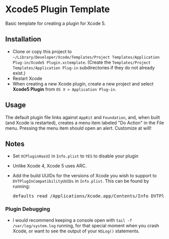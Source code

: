 # Xcode5 Plugin Template

Basic template for creating a plugin for Xcode 5.


## Installation

- Clone or copy this project to `~/Library/Developer/Xcode/Templates/Project Templates/Application Plug-in/Xcode5 Plugin.xctemplate`. (Create the `Templates/Project Templates/Application Plug-in` subdirectories if they do not already exist.)
- Restart Xcode
- When creating a new Xcode plugin, create a new project and select **Xcode5 Plugin** from `OS X > Application Plug-in`.


## Usage

The default plugin file links against `AppKit` and `Foundation`, and, when built (and Xcode is restarted), creates a menu item labeled "Do Action" in the File menu. Pressing the menu item should open an alert. Customize at will!


## Notes

- Set `XCPluginHasUI` in `Info.plist` to `YES` to disable your plugin
- Unlike Xcode 4, Xcode 5 uses ARC.
- Add the build UUIDs for the versions of Xcode you wish to support to `DVTPlugInCompatibilityUUIDs` in `Info.plist`. This can be found by running:

  <pre>defaults read /Applications/Xcode.app/Contents/Info DVTPlugInCompatibilityUUID</pre>



### Plugin Debugging

- I would recommend keeping a console open with `tail -f /var/log/system.log` running, for that special moment when you crash Xcode, or want to see the output of your `NSLog()` statements.
